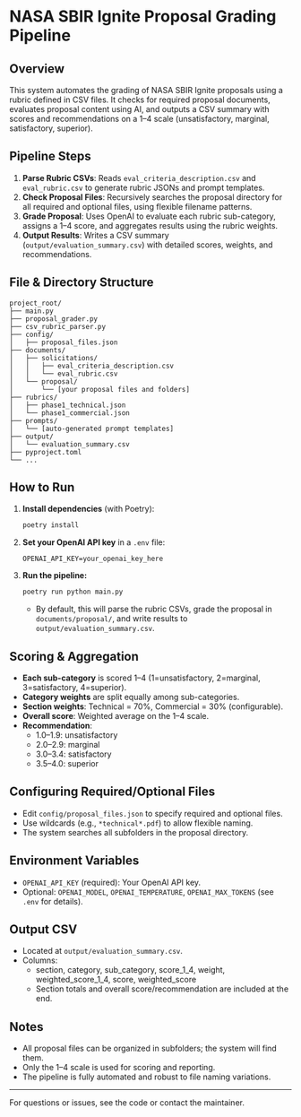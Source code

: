 # NASA SBIR Ignite Proposal Grading Pipeline

## Overview
This system automates the grading of NASA SBIR Ignite proposals using a rubric defined in CSV files. It checks for required proposal documents, evaluates proposal content using AI, and outputs a CSV summary with scores and recommendations on a 1–4 scale (unsatisfactory, marginal, satisfactory, superior).

## Pipeline Steps
1. **Parse Rubric CSVs**: Reads `eval_criteria_description.csv` and `eval_rubric.csv` to generate rubric JSONs and prompt templates.
2. **Check Proposal Files**: Recursively searches the proposal directory for all required and optional files, using flexible filename patterns.
3. **Grade Proposal**: Uses OpenAI to evaluate each rubric sub-category, assigns a 1–4 score, and aggregates results using the rubric weights.
4. **Output Results**: Writes a CSV summary (`output/evaluation_summary.csv`) with detailed scores, weights, and recommendations.

## File & Directory Structure
```
project_root/
├── main.py
├── proposal_grader.py
├── csv_rubric_parser.py
├── config/
│   ├── proposal_files.json
├── documents/
│   ├── solicitations/
│   │   ├── eval_criteria_description.csv
│   │   └── eval_rubric.csv
│   └── proposal/
│       └── [your proposal files and folders]
├── rubrics/
│   ├── phase1_technical.json
│   └── phase1_commercial.json
├── prompts/
│   └── [auto-generated prompt templates]
├── output/
│   └── evaluation_summary.csv
├── pyproject.toml
└── ...
```

## How to Run
1. **Install dependencies** (with Poetry):
   ```sh
   poetry install
   ```
2. **Set your OpenAI API key** in a `.env` file:
   ```env
   OPENAI_API_KEY=your_openai_key_here
   ```
3. **Run the pipeline:**
   ```sh
   poetry run python main.py
   ```
   - By default, this will parse the rubric CSVs, grade the proposal in `documents/proposal/`, and write results to `output/evaluation_summary.csv`.

## Scoring & Aggregation
- **Each sub-category** is scored 1–4 (1=unsatisfactory, 2=marginal, 3=satisfactory, 4=superior).
- **Category weights** are split equally among sub-categories.
- **Section weights**: Technical = 70%, Commercial = 30% (configurable).
- **Overall score**: Weighted average on the 1–4 scale.
- **Recommendation**:
  - 1.0–1.9: unsatisfactory
  - 2.0–2.9: marginal
  - 3.0–3.4: satisfactory
  - 3.5–4.0: superior

## Configuring Required/Optional Files
- Edit `config/proposal_files.json` to specify required and optional files.
- Use wildcards (e.g., `*technical*.pdf`) to allow flexible naming.
- The system searches all subfolders in the proposal directory.

## Environment Variables
- `OPENAI_API_KEY` (required): Your OpenAI API key.
- Optional: `OPENAI_MODEL`, `OPENAI_TEMPERATURE`, `OPENAI_MAX_TOKENS` (see `.env` for details).

## Output CSV
- Located at `output/evaluation_summary.csv`.
- Columns:
  - section, category, sub_category, score_1_4, weight, weighted_score_1_4, score, weighted_score
  - Section totals and overall score/recommendation are included at the end.

## Notes
- All proposal files can be organized in subfolders; the system will find them.
- Only the 1–4 scale is used for scoring and reporting.
- The pipeline is fully automated and robust to file naming variations.

---
For questions or issues, see the code or contact the maintainer. 